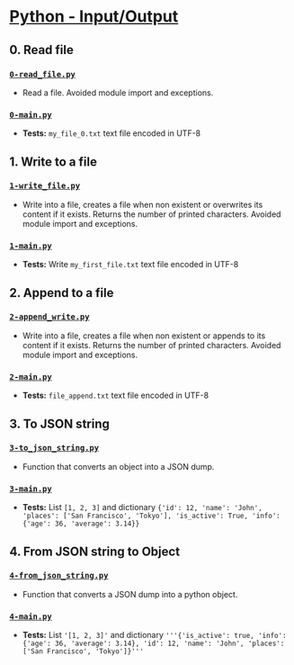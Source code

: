 # [Python - Input/Output](https://intranet.hbtn.io/projects/2182)

## 0. Read file
### [`0-read_file.py`](0-read_file.py)
* Read a file. Avoided module import and exceptions.
### [`0-main.py`](0-main.py)
* **Tests:** `my_file_0.txt` text file encoded in UTF-8

## 1. Write to a file
### [`1-write_file.py`](1-write_file.py)
* Write into a file, creates a file when non existent or overwrites its content if it exists. Returns the number of printed characters. Avoided module import and exceptions.
### [`1-main.py`](1-main.py)
* **Tests:** Write `my_first_file.txt` text file encoded in UTF-8

## 2. Append to a file
### [`2-append_write.py`](2-append_write.py)
* Write into a file, creates a file when non existent or appends to its content if it exists. Returns the number of printed characters. Avoided module import and exceptions.
### [`2-main.py`](2-main.py)
* **Tests:** `file_append.txt` text file encoded in UTF-8

## 3. To JSON string
### [`3-to_json_string.py`](3-to_json_string.py)
* Function that converts an object into a JSON dump.
### [`3-main.py`](3-main.py)
* **Tests:** List `[1, 2, 3]` and dictionary `{'id': 12, 'name': 'John', 'places': ['San Francisco', 'Tokyo'], 'is_active': True, 'info': {'age': 36, 'average': 3.14}}`

## 4. From JSON string to Object
### [`4-from_json_string.py`](4-from_json_string.py)
* Function that converts a JSON dump into a python object.
### [`4-main.py`](4-main.py)
* **Tests:** List `'[1, 2, 3]'` and dictionary `'''{'is_active': true, 'info': {'age': 36, 'average': 3.14}, 'id': 12, 'name': 'John', 'places': ['San Francisco', 'Tokyo']}'''`
